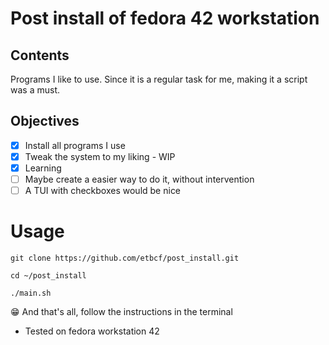 # Post install of fedora 42 workstation

## Contents
Programs I like to use. 
Since it is a regular task for me, making it a script was a must.

## Objectives
- [X] Install all programs I use
- [X] Tweak the system to my liking - WIP
- [X] Learning
- [ ] Maybe create a easier way to do it, without intervention
- [ ] A TUI with checkboxes would be nice

# Usage
```
git clone https://github.com/etbcf/post_install.git

```
```
cd ~/post_install

```
```
./main.sh

```

😁 And that's all, follow the instructions in the terminal

- Tested on fedora workstation 42
